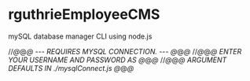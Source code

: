 # rguthrieEmployeeCMS
mySQL database manager CLI using node.js

//*@*@*@   --- REQUIRES MYSQL CONNECTION. ---   @*@*@*
//*@*@*@  ENTER YOUR USERNAME AND PASSWORD AS   @*@*@*
//*@*@*@ ARGUMENT DEFAULTS IN ./mysqlConnect.js @*@*@*


